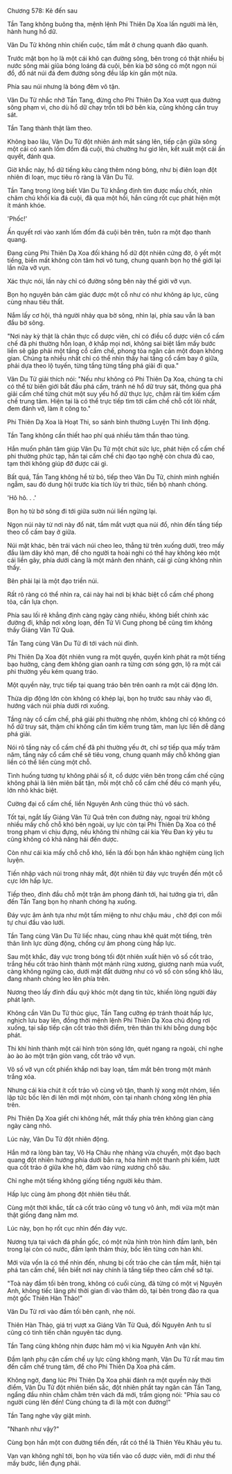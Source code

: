 




Chương 578: Kẻ đến sau


Tần Tang không buông tha, mệnh lệnh Phi Thiên Dạ Xoa lấn người mà lên, hành hung hổ dữ.

Vân Du Tử không nhìn chiến cuộc, tầm mắt ở chung quanh đảo quanh.

Trước mặt bọn họ là một cái khô cạn đường sông, bên trong có thật nhiều bị nước sông mài giũa bóng loáng đá cuội, bên kia bờ sông có một ngọn núi đổ, đổ nát núi đá đem đường sông đều lấp kín gần một nửa.

Phía sau núi nhưng là bóng đêm vô tận.

Vân Du Tử nhắc nhở Tần Tang, đừng cho Phi Thiên Dạ Xoa vượt qua đường sông phạm vi, cho dù hổ dữ chạy trốn tới bờ bên kia, cũng không cần truy sát.

Tần Tang thành thật làm theo.

Không bao lâu, Vân Du Tử đột nhiên ánh mắt sáng lên, tiếp cận giữa sông một cái có xanh lốm đốm đá cuội, thủ chưởng hư giơ lên, kết xuất một cái ấn quyết, đánh qua.

Giờ khắc này, hổ dữ tiếng kêu càng thêm nóng bỏng, như bị điên loạn đột nhiên đi loạn, mục tiêu rõ ràng là Vân Du Tử.

Tần Tang trong lòng biết Vân Du Tử khẳng định tìm được mấu chốt, nhìn chăm chú khối kia đá cuội, đã qua một hồi, hắn cũng rốt cục phát hiện một ít mánh khóe.

'Phốc!'

Ấn quyết rơi vào xanh lốm đốm đá cuội bên trên, tuôn ra một đạo thanh quang.

Đang cùng Phi Thiên Dạ Xoa đối kháng hổ dữ đột nhiên cứng đờ, ô yết một tiếng, biến mất không còn tăm hơi vô tung, chung quanh bọn họ thế giới lại lần nữa vỡ vụn.

Xác thực nói, lần này chỉ có đường sông bên này thế giới vỡ vụn.

Bọn họ nguyên bản cảm giác được một cỗ như có như không áp lực, cũng cùng nhau tiêu thất.

Nắm lấy cơ hội, thả người nhảy qua bờ sông, nhìn lại, phía sau vẫn là ban đầu bờ sông.

"Nơi này kỳ thật là chân thực cổ dược viên, chỉ có điều cổ dược viên cổ cấm chế đã phi thường hỗn loạn, ở khắp mọi nơi, không sai biệt lắm mấy bước liền sẽ gặp phải một tầng cổ cấm chế, phong tỏa ngăn cản một đoạn không gian. Chúng ta nhiều nhất chỉ có thể nhìn thấy hai tầng cổ cấm bay ở giữa, phải dựa theo lộ tuyến, từng tầng từng tầng phá giải đi qua."

Vân Du Tử giải thích nói: "Nếu như không có Phi Thiên Dạ Xoa, chúng ta chỉ có thể từ biên giới bắt đầu phá cấm, tránh né hổ dữ truy sát, thông qua phá giải cấm chế từng chút một suy yếu hổ dữ thực lực, chậm rãi tìm kiếm cấm chế trung tâm. Hiện tại là có thể trực tiếp tìm tới cấm chế chỗ cốt lõi nhất, đem đánh vỡ, làm ít công to."

Phi Thiên Dạ Xoa là Hoạt Thi, so sánh bình thường Luyện Thi linh động.

Tần Tang không cần thiết hao phí quá nhiều tâm thần thao túng.

Hắn muốn phân tâm giúp Vân Du Tử một chút sức lực, phát hiện cổ cấm chế phi thường phức tạp, hắn tại cấm chế chi đạo tạo nghệ còn chưa đủ cao, tạm thời không giúp đỡ được cái gì.

Bất quá, Tần Tang không hề từ bỏ, tiếp theo Vân Du Tử, chính mình nghiền ngẫm, sau đó dung hội trước kia tích lũy tri thức, tiến bộ nhanh chóng.

'Hô hô. . .'

Bọn họ từ bờ sông đi tới giữa sườn núi liền ngừng lại.

Ngọn núi này từ nơi này đổ nát, tầm mắt vượt qua núi đổ, nhìn đến tầng tiếp theo cổ cấm bay ở giữa.

Núi mặt khác, bên trái vách núi cheo leo, thẳng từ trên xuống dưới, treo mấy đầu làm dây khô mạn, để cho người ta hoài nghi có thể hay không kéo một cái liền gãy, phía dưới càng là một mảnh đen nhánh, cái gì cũng không nhìn thấy.

Bên phải lại là một đạo triền núi.

Rất rõ ràng có thể nhìn ra, cái này hai nơi bị khác biệt cổ cấm chế phong tỏa, cần lựa chọn.

Phía sau lối rẽ khẳng định càng ngày càng nhiều, không biết chính xác đường đi, khắp nơi xông loạn, đến Tử Vi Cung phong bế cũng tìm không thấy Giáng Vân Tử Quả.

Tần Tang cùng Vân Du Tử đi tới vách núi đỉnh.

Phi Thiên Dạ Xoa đột nhiên vung ra một quyền, quyền kình phát ra một tiếng bạo hưởng, càng đem không gian oanh ra từng cơn sóng gợn, lộ ra một cái phi thường yếu kém quang tráo.

Một quyền này, trực tiếp tại quang tráo bên trên oanh ra một cái động lớn.

Thừa dịp động lớn còn không có khép lại, bọn họ trước sau nhảy vào đi, hướng vách núi phía dưới rơi xuống.

Tầng này cổ cấm chế, phá giải phi thường nhẹ nhõm, không chỉ có không có hổ dữ truy sát, thậm chí không cần tìm kiếm trung tâm, man lực liền dễ dàng phá giải.

Nói rõ tầng này cổ cấm chế đã phi thường yếu ớt, chỉ sợ tiếp qua mấy trăm năm, tầng này cổ cấm chế sẽ tiêu vong, chung quanh mấy chỗ không gian liền có thể liền cùng một chỗ.

Tình huống tương tự không phải số ít, cổ dược viên bên trong cấm chế cũng không phải là liên miên bất tận, mỗi một chỗ cổ cấm chế đều có mạnh yếu, lớn nhỏ khác biệt.

Cường đại cổ cấm chế, liền Nguyên Anh cũng thúc thủ vô sách.

Tốt tại, ngắt lấy Giáng Vân Tử Quả trên con đường này, ngoại trừ không nhiều mấy chỗ chỗ khó bên ngoài, uy lực còn tại Phi Thiên Dạ Xoa có thể trong phạm vi chịu đựng, nếu không thì những cái kia Yêu Đan kỳ yêu tu cũng không có khả năng hái đến dược.

Còn như cái kia mấy chỗ chỗ khó, liền là đối bọn hắn khảo nghiệm cùng lịch luyện.

Tiến nhập vách núi trong nháy mắt, đột nhiên từ đáy vực truyền đến một cỗ cực lớn hấp lực.

Tiếp theo, đỉnh đầu chỗ một trận âm phong đánh tới, hai tướng gia trì, dẫn đến Tần Tang bọn họ nhanh chóng hạ xuống.

Đáy vực âm ảnh tựa như một tấm miệng to như chậu máu , chờ đợi con mồi tự chui đầu vào lưới.

Tần Tang cùng Vân Du Tử liếc nhau, cùng nhau khẽ quát một tiếng, trên thân linh lực dũng động, chống cự âm phong cùng hấp lực.

Sau một khắc, đáy vực trong bóng tối đột nhiên xuất hiện vô số cốt trảo, trắng hếu cốt trảo hình thành một mảnh rừng xương, giương nanh múa vuốt, càng không ngừng cào, dưới mặt đất dường như có vô số còn sống khô lâu, đang nhanh chóng leo lên phía trên.

Nương theo lấy đỉnh đầu quỷ khóc một dạng tin tức, khiến lòng người đáy phát lạnh.

Không cần Vân Du Tử thúc giục, Tần Tang cưỡng ép tránh thoát hấp lực, nghịch lưu bay lên, đồng thời mệnh lệnh Phi Thiên Dạ Xoa chủ động rơi xuống, tại sắp tiếp cận cốt trảo thời điểm, trên thân thi khí bỗng dưng bộc phát.

Thi khí hình thành một cái hình tròn sóng lớn, quét ngang ra ngoài, chỉ nghe ào ào ào một trận giòn vang, cốt trảo vỡ vụn.

Vô số vỡ vụn cốt phiến khắp nơi bay loạn, tầm mắt bên trong một mảnh trắng xóa.

Nhưng cái kia chút ít cốt trảo vô cùng vô tận, thanh lý xong một nhóm, liền lập tức bốc lên đi lên mới một nhóm, còn tại nhanh chóng xông lên phía trên.

Phi Thiên Dạ Xoa giết chi không hết, mắt thấy phía trên không gian càng ngày càng nhỏ.

Lúc này, Vân Du Tử đột nhiên động.

Hắn mở ra lòng bàn tay, Vô Hạ Châu nhẹ nhàng vừa chuyển, một đạo bạch quang đột nhiên hướng phía dưới bắn ra, hóa hình một thanh phi kiếm, lướt qua cốt trảo ở giữa khe hở, đâm vào rừng xương chỗ sâu.

Chỉ nghe một tiếng không giống tiếng người kêu thảm.

Hấp lực cùng âm phong đột nhiên tiêu thất.

Cùng một thời khắc, tất cả cốt trảo cũng vô tung vô ảnh, mới vừa một màn thật giống đang nằm mơ.

Lúc này, bọn họ rốt cục nhìn đến đáy vực.

Nương tựa tại vách đá phần gốc, có một nửa hình tròn hình đầm lạnh, bên trong lại còn có nước, đầm lạnh thâm thúy, bốc lên từng cơn hàn khí.

Mới vừa vốn là có thể nhìn đến, nhưng bị cốt trảo che cản tầm mắt, hiện tại phá tan cấm chế, liền biết nơi này chính là tầng tiếp theo cấm chế sở tại.

"Toà này đầm tối bên trong, không có cuối cùng, đã từng có một vị Nguyên Anh, không tiếc lãng phí thời gian đi vào thăm dò, tại bên trong đào ra qua một gốc Thiên Hàn Thảo!"

Vân Du Tử rơi vào đầm tối bên cạnh, nhẹ nói.

Thiên Hàn Thảo, giá trị vượt xa Giáng Vân Tử Quả, đối Nguyên Anh tu sĩ cũng có tinh tiến chân nguyên tác dụng.

Tần Tang cũng không nhịn được hâm mộ vị kia Nguyên Anh vận khí.

Đầm lạnh phụ cận cấm chế uy lực cũng không mạnh, Vân Du Tử rất mau tìm đến cấm chế trung tâm, để cho Phi Thiên Dạ Xoa phá cấm.

Không ngờ, đang lúc Phi Thiên Dạ Xoa phải đánh ra một quyền này thời điểm, Vân Du Tử đột nhiên biến sắc, đột nhiên phất tay ngăn cản Tần Tang, ngẩng đầu nhìn chằm chằm trên vách đá mới, trầm giọng nói: "Phía sau có người cùng lên đến! Cùng chúng ta đi là một con đường!"

Tần Tang nghe vậy giật mình.

"Nhanh như vậy?"

Cùng bọn hắn một con đường tiến đến, rất có thể là Thiên Yêu Khâu yêu tu.

Vạn vạn không nghĩ tới, bọn họ vừa tiến vào cổ dược viên, mới đi như thế mấy bước, liền đụng phải.




